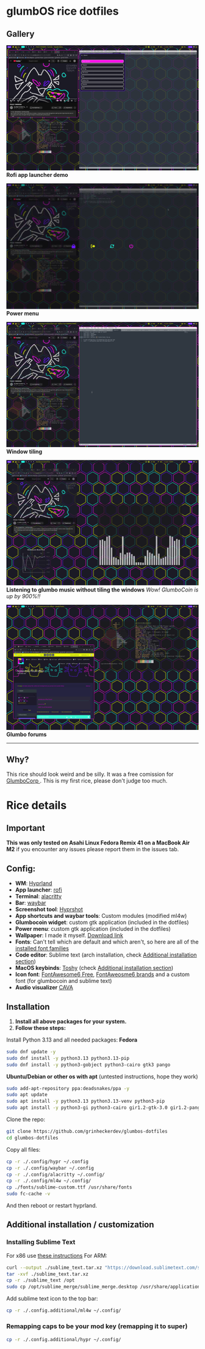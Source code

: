 

# glumbOS rice dotfiles

## Gallery
![2024-12-22-131429-hyprshot.png](https://github.com/grinheckerdev/glumbos-dotfiles/blob/main/gallery/2024-12-22-131429_hyprshot.png?raw=true)**Rofi app launcher demo**

![2024-12-22-131321-hyprshot.png](https://github.com/grinheckerdev/glumbos-dotfiles/blob/main/gallery/2024-12-22-131321_hyprshot.png?raw=true)**Power menu**

![2024-12-22-131312-hyprshot.png](https://github.com/grinheckerdev/glumbos-dotfiles/blob/main/gallery/2024-12-22-131312_hyprshot.png?raw=true)**Window tiling**

![2024-12-22-131217-hyprshot.png](https://github.com/grinheckerdev/glumbos-dotfiles/blob/main/gallery/2024-12-22-131217_hyprshot.png?raw=true)
**Listening to glumbo music without tiling the windows**
*Wow! GlumboCoin is up by 900%!!*

![2024-12-22-131019-hyprshot.png](https://raw.githubusercontent.com/grinheckerdev/glumbos-dotfiles/refs/heads/main/gallery/2024-12-22-131019_hyprshot.png)**Glumbo forums**

---
## Why?
This rice should look weird and be silly. It was a free comission for [GlumboCorp ](https://discord.gg/6s7eZy3QPw "https://discord.gg/6s7eZy3QPw"). This is my first rice, please don't judge too much.
# Rice details
## Important
**This was only tested on Asahi Linux Fedora Remix 41 on a MacBook Air M2** if you encounter any issues please report them in the issues tab.

## Config:
 - **WM**: [Hyprland](https://wiki.hyprland.org/Getting-Started/Installation/)
 - **App launcher**: [rofi](https://github.com/davatorium/rofi/blob/next/INSTALL.md)
 - **Terminal**: [alacritty](https://github.com/alacritty/alacritty/blob/master/INSTALL.md)
 - **Bar**: [waybar](https://github.com/Alexays/Waybar)
 - **Screenshot tool**: [Hyprshot](https://github.com/Gustash/Hyprshot)
 - **App shortcuts and waybar tools**: Custom modules (modified ml4w)
 -  **Glumbocoin widget**: custom gtk application (included in the dotfiles)
 - **Power menu**: custom gtk application (included in the dotfiles)
 - **Wallpaper**: I made it myself. [Download link](https://i.postimg.cc/XqH5fcHh/glumbo-wallpaper.png)
 - **Fonts**: Can't tell which are default and which aren't, so here are all of the [installed font families](https://raw.githubusercontent.com/grinheckerdev/glumbos-dotfiles/refs/heads/main/fonts_families.txt)
 - **Code editor**: Sublime text (arch installation, check [Additional installation section](https://github.com/grinheckerdev/glumbos-dotfiles?tab=readme-ov-file#additional-installation))
 - **MacOS keybinds**: [Toshy](https://github.com/RedBearAK/toshy) (check [Additional installation section](https://github.com/grinheckerdev/glumbos-dotfiles?tab=readme-ov-file#additional-installation))
 - **Icon font**: [FontAwesome6 Free](https://packages.fedoraproject.org/pkgs/fontawesome-fonts/fontawesome-6-free-fonts/), [FontAweosme6 brands](https://packages.fedoraproject.org/pkgs/fontawesome-fonts/fontawesome-6-brands-fonts/) and a custom font (for glumbocoin and sublime text)
 - **Audio visualizer** [CAVA](https://github.com/karlstav/cava?tab=readme-ov-file#installing)

## Installation
1) **Install all above packages for your system.**
2) **Follow these steps:**

Install Python 3.13 and all needed packages:
**Fedora**
```bash
sudo dnf update -y
sudo dnf install -y python3.13 python3.13-pip
sudo dnf install -y python3-gobject python3-cairo gtk3 pango
```
**Ubuntu/Debian or other os with apt**
(untested instructions, hope they work)
```bash
sudo add-apt-repository ppa:deadsnakes/ppa -y
sudo apt update
sudo apt install -y python3.13 python3.13-venv python3-pip
sudo apt install -y python3-gi python3-cairo gir1.2-gtk-3.0 gir1.2-pango-1.0
```

Clone the repo:
```bash
git clone https://github.com/grinheckerdev/glumbos-dotfiles
cd glumbos-dotfiles
```
 Copy all files:
```bash
cp -r ./.config/hypr ~/.config
cp -r ./.config/waybar ~/.config
cp -r ./.config/alacritty ~/.config/
cp -r ./.config/ml4w ~/.config/
cp ./fonts/sublime-custom.ttf /usr/share/fonts
sudo fc-cache -v
```
And then reboot or restart hyprland.

## Additional installation / customization

### Installing Sublime Text
For x86 use [these instructions](https://www.sublimetext.com/docs/linux_repositories.html)
For ARM:
```bash
curl --output ./sublime_text.tar.xz "https://download.sublimetext.com/sublime_text_build_4189_arm64.tar.xz"
tar -xvf ./sublime_text.tar.xz
cp -r ./sublime_text /opt
sudo cp /opt/sublime_merge/sublime_merge.desktop /usr/share/applications/
```

Add sublime text icon to the top bar:
```bash
cp -r ./.config.additional/ml4w ~/.config/
```

### Remapping caps to be your mod key (remapping it to super)
```bash
cp -r ./.config.additional/hypr ~/.config/
```
